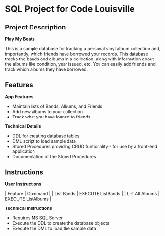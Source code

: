 # SQL Project for Code Louisville

## Project Description

**Play My Beats**

This is a sample database for tracking a personal vinyl album collection and, importantly, which friends have borrowed your records. This database tracks the bands and albums in a collection, along with information about the albums like condition, year issued, etc. You can easily add friends and track which albums they have borrowed.

## Features

**App Features**

- Maintain lists of Bands, Albums, and Friends
- Add new albums to your collection
- Track what you have loaned to friends


**Technical Details**

- DDL for creating database tables
- DML script to load sample data
- Stored Procedures providing CRUD funtionality - for use by a front-end application
- Documentation of the Stored Procedures

## Instructions
**User Instructions**

| Feature | Command |
| List Bands | EXECUTE ListBands |
| List All Albums | EXECUTE ListAlbums |



**Technical Instructions**

- Requires MS SQL Server
- Execute the DDL to create the database objects
- Execute the DML to load the sample data

